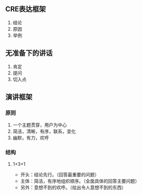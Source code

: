 
## CRE表达框架

1. 结论
2. 原因
3. 举例

## 无准备下的讲话

1. 肯定
2. 提问
3. 切入点

## 演讲框架

### 原则

1. 一个主题贯穿，用户为中心
2. 简洁，清晰，有序，联系，变化
3. 幽默，有力，欢呼

### 结构

1. 1+3+1

	- 开头：结论先行。（回答最重要的问题）
	- 主体：简洁，有序地组织顺序。（全面具体的回答主要问题）
	- 另外：意想不到的欢呼。（给出令人意想不到的东西）


